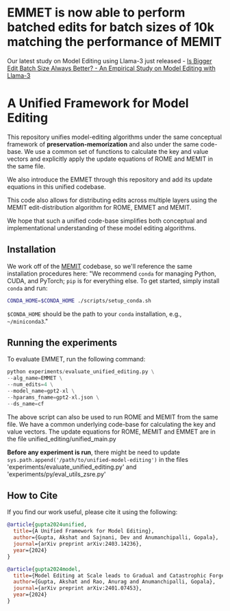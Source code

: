 # EMMET is now able to perform batched edits for batch sizes of 10k matching the performance of MEMIT

Our latest study on Model Editing using Llama-3 just released - [Is Bigger Edit Batch Size Always Better? - An Empirical Study on Model Editing with Llama-3](https://arxiv.org/abs/2405.00664)

# A Unified Framework for Model Editing

This repository unifies model-editing algorithms under the same conceptual framework of **preservation-memorization** and also under the same code-base. We use a common set of functions to calculate the key and value vectors and explicitly apply the update equations of ROME and MEMIT in the same file. 

We also introduce the EMMET through this repository and add its update equations in this unified codebase.

This code also allows for distributing edits across multiple layers using the MEMIT edit-distribution algorithm for ROME, EMMET and MEMIT.

We hope that such a unified code-base simplifies both conceptual and implementational understanding of these model editing algorithms.

## Installation
We work off of the [MEMIT](https://github.com/kmeng01/memit) codebase, so we'll reference the same installation procedures here: 
"We recommend `conda` for managing Python, CUDA, and PyTorch; `pip` is for everything else. To get started, simply install `conda` and run:
```bash
CONDA_HOME=$CONDA_HOME ./scripts/setup_conda.sh
```

`$CONDA_HOME` should be the path to your `conda` installation, e.g., `~/miniconda3`."


## Running the experiments
To evaluate EMMET, run the following command:

```python
python experiments/evaluate_unified_editing.py \
--alg_name=EMMET \
--num_edits=4 \
--model_name=gpt2-xl \
--hparams_fname=gpt2-xl.json \
--ds_name=cf
```

The above script can also be used to run ROME and MEMIT from the same file. We have a common underlying code-base for calculating the key and value vectors. The update equations for ROME, MEMIT and EMMET are in the file unified_editing/unified_main.py 


**Before any experiment is run**, there might be need to update ```sys.path.append('/path/to/unified-model-editing')``` in the files 'experiments/evaluate_unified_editing.py' and 'experiments/py/eval_utils_zsre.py' 


## How to Cite
If you find our work useful, please cite it using the following:

```bibtex
@article{gupta2024unified,
  title={A Unified Framework for Model Editing},
  author={Gupta, Akshat and Sajnani, Dev and Anumanchipalli, Gopala},
  journal={arXiv preprint arXiv:2403.14236},
  year={2024}
}
```

```bibtex
@article{gupta2024model,
  title={Model Editing at Scale leads to Gradual and Catastrophic Forgetting},
  author={Gupta, Akshat and Rao, Anurag and Anumanchipalli, Gopala},
  journal={arXiv preprint arXiv:2401.07453},
  year={2024}
}
```
